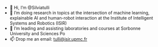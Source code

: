 - 👋 Hi, I’m @Silviatulli
- 👀 I’m doing research in topics at the intersection of machine learning, explainable AI and human-robot interaction at the Institute of Intelligent Systems and Robotics (ISIR)
- 🌱 I’m leading and assisting laboratories and courses at Sorbonne University and Sciences Po
- 📫 Drop me an email: tulli@isir.upmc.fr

<!---
Silviatulli/Silviatulli is a ✨ special ✨ repository because its `README.md` (this file) appears on your GitHub profile.
You can click the Preview link to take a look at your changes.
--->
